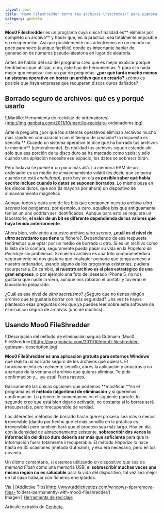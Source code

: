 ```yaml
---
layout: post
title: "Moo0 Fileshredder borra tus archivos \"secretos\" para siempre"
category: genbeta
---
```





**Moo0 Fileshredder** es un programa cuya única finalidad es** eliminar por completo un archivo** y hacer que, en la práctica, sea totalmente imposible su recuperación. Así que posiblemente nos adentremos en un mundo un poco paranoico (aunque factible) donde es importante hablar de generación de números pseudo-aleatoria en lugar de aleatoria.

Antes de hablar del uso del programa creo que es mejor explicar porqué
tendríamos que utilizar, o no, este tipo de herramientas. Y para ello nada
mejor que empezar con un par de preguntas: **¿por qué tarda mucho menos un
sistema operativo en borrar un archivo que en crearlo?** ¿cómo es posible que
haya empresas que recuperan discos duros dañados?  
  

## Borrado seguro de archivos: qué es y porqué usarlo

  
![Martillo: Herramienta de reciclaje de
ordenadores](http://img.genbeta.com/2011/10/martillo-reciclaje-
ordenadores.jpg)

Ante la pregunta ¿por qué los sistemas operativos eliminan archivos mucho más
rápido en comparación con el tiempo de creación? la respuesta es sencilla.**
Cuando un sistema operativo te dice que ha borrado tus archivos te mienten**
(generalmente). En realidad tus archivos siguen estando ahí, sólo que esa
porción de tu disco duro se ha marcado como vacía; y sólo cuando una apliación
necesite ese espacio, los datos se sobrescribirán.

Pero todavía se puede ir un poco más allá. La memoria RAM de un ordenador es
un medio de almacenamiento volátil (es decir, que se borra cuando no está
_enchufada_), pero hoy en día **es posible saber qué había escrito incluso
cuando lo datos se suponen borrados**. Lo mismo pasa en los discos duros, que
son (la mayoría por ahora) un dispostivo de almacenamiento magnético.

Aunque todos y cada uno de los bits que componen nuestro archivo _ultra
secreto_ los pongamos, por ejemplo, a cero, aquellos bits que antiguamente
tenían un uno podrían ser identificados. Aunque para esto se requiera un
laboratorio, **el valor de un bit es diferente dependiendo de los valores que
haya tenido anteriormente**.

Ahora bien, volviendo a nuestro archivo _ultra secreto_, **¿cuál es el nivel
de _ultra secretismo_ que tiene** tu fichero?. Dependiendo de esa respuesta
tendremos que optar por un medio de borrado u otro. Si es un archivo como la
lista de la compra, seguramente pueda pasar su vida en la _Papelera de
Reciclaje_ sin problemas. Si nuestro archivo es una foto comprometedora
seguramente no nos gustaría que cualquier persona que tenga acceso a nuestro
ordenador, usando alguno de los programas existentes, pudiera recurperarla. En
cambio, **si nuestro archivo es el plan estratégico de una gran empresa**, o
por ejemplo una foto del deseado iPhone 5, no nos gustaría que nadie la viera,
aunque nos robaran el portátil y tuvieran el laboratorio preparado.

¿Cuál es ese nivel de _ultra secretismo_? ¿Seguro que no tienes ningún archivo
que te gustaría borrar con más seguridad? Una vez te hayas planteado esas
preguntas creo que ya puedes leer sobre este software de eliminación segura de
archivos (uno de muchos).

## Usando Moo0 FileShredder

  
![Descripción del método de eliminación segura Gutmann \(Moo0
FileShredder\)](http://img.genbeta.com/2011/10/moo0-fileshredder-gutmann-
description.jpg)

**Moo0 FileShredder es una aplicación gratuita para entornos Windows** que realiza un borrado seguro de los archivos que quieras. El funcionamiento es realmente sencillo, abres la aplicación y arrastras a un apartado de la ventana el archivo que quieras eliminar. Te pide confirmación y… ¡ya está! Fuera rastros.

Básicamente las únicas opciones que podemos **modificar **en el programa es el
**método (algoritmo) de eliminación** y si queremos confirmación. Lo primero
lo comentamos en el siguiente párrafo, lo segundo creo que está bien dejarlo
activado, no obstante si lo borras será irrecuperable, pero irrecuperable de
verdad.

Los diferentes métodos de borrado harán que el proceso sea más o menos
irreversible (dando por hecho que el más sencillo en la práctica es
irreversible) pero también hará que el proceso sea más largo. Hoy en día, con
la densidad de almacenamiento existente, **sobrescribir dos veces la
información del disco duro debería ser más que suficiente** para que la
información fuera totalmente irrecuperable. El método _Vaporize_ lo hace hasta
en 35 ocasiones (método Gutmann), y eso era necesario, pero en los noventa.

Un último comentario, si estamos utilizando un dispositivo que sea de _memoria
Flash_ como una memoria USB, el **sobrescribir muchas veces una misma región
no es saludable** para la vida del dispositivo, tal vez sea mejor en tal caso
trabajar con ficheros encriptados.

Vía | [Addictive Tips](http://www.addictivetips.com/windows-tips/remove-files-
folders-permanently-with-moo0-fileshredder/)  
Imagen | [Herramienta de
reciclaje](http://www.flickr.com/photos/kubina/941658791/)

Artículo extraído de [Genbeta](http://www.genbeta.com).
